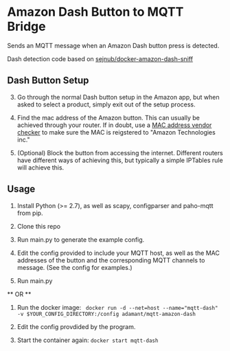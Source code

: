 # Amazon Dash Button to MQTT Bridge

Sends an MQTT message when an Amazon Dash button press is detected.

Dash detection code based on [sejnub/docker-amazon-dash-sniff](https://github.com/sejnub/docker-amazon-dash-sniff)

## Dash Button Setup
3. Go through the normal Dash button setup in the Amazon app, but when asked to select a product, simply exit out of the setup process.

4. Find the mac address of the Amazon button. This can usually be achieved through your router. If in doubt, use a [MAC address vendor checker](https://macvendors.com/) to make sure the MAC is reigstered to "Amazon Technologies inc."

5. (Optional) Block the button from accessing the internet. Different routers have different ways of achieving this, but typically a simple IPTables rule will achieve this.

## Usage
1. Install Python (>= 2.7), as well as scapy, configparser and paho-mqtt from pip.

2. Clone this repo

3. Run main.py to generate the example config.

4. Edit the config provided to include your MQTT host, as well as the MAC addresses of the button and the corresponding MQTT channels to message. (See the config for examples.)

5. Run main.py

** OR **
1. Run the docker image:
``` docker run -d --net=host --name="mqtt-dash" -v $YOUR_CONFIG_DIRECTORY:/config adamant/mqtt-amazon-dash```

2. Edit the config provdided by the program.

3. Start the container again:
``` docker start mqtt-dash ```
